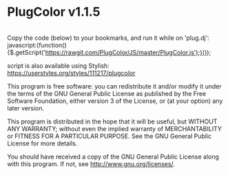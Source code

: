 PlugColor v1.1.5
================

||
|:----------------------------------------------------------------------------------------------:|

Copy the code (below) to your bookmarks, and run it while on 'plug.dj':
javascript:(function(){$.getScript('https://rawgit.com/PlugColor/JS/master/PlugColor.js');}());

script is also available using Stylish: https://userstyles.org/styles/111217/plugcolor

This program is free software: you can redistribute it and/or modify
it under the terms of the GNU General Public License as published by
the Free Software Foundation, either version 3 of the License, or
(at your option) any later version.

This program is distributed in the hope that it will be useful,
but WITHOUT ANY WARRANTY; without even the implied warranty of
MERCHANTABILITY or FITNESS FOR A PARTICULAR PURPOSE. See the
GNU General Public License for more details.

You should have received a copy of the GNU General Public License
along with this program. If not, see http://www.gnu.org/licenses/.
